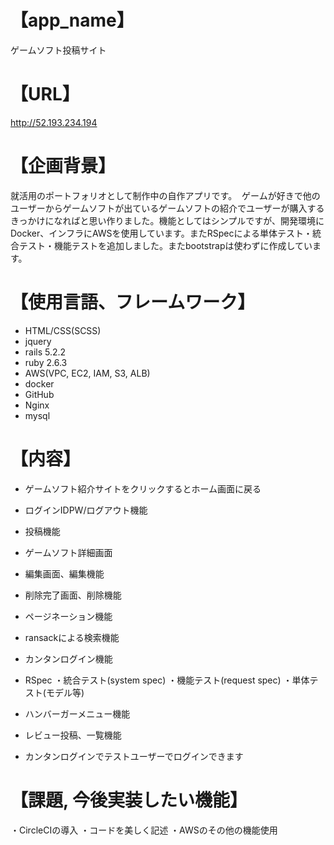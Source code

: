 # 【app_name】
ゲームソフト投稿サイト

# 【URL】
 http://52.193.234.194

# 【企画背景】
就活用のポートフォリオとして制作中の自作アプリです。
 ゲームが好きで他のユーザーからゲームソフトが出ているゲームソフトの紹介でユーザーが購入するきっかけになればと思い作りました。機能としてはシンプルですが、開発環境にDocker、インフラにAWSを使用しています。またRSpecによる単体テスト・統合テスト・機能テストを追加しました。またbootstrapは使わずに作成しています。

# 【使用言語、フレームワーク】
- HTML/CSS(SCSS) 
- jquery
- rails 5.2.2
- ruby 2.6.3
- AWS(VPC, EC2, IAM, S3, ALB)
- docker
- GitHub
- Nginx
- mysql

# 【内容】
- ゲームソフト紹介サイトをクリックするとホーム画面に戻る
- ログインIDPW/ログアウト機能
- 投稿機能
- ゲームソフト詳細画面
- 編集画面、編集機能
- 削除完了画面、削除機能
- ページネーション機能
- ransackによる検索機能 
- カンタンログイン機能
- RSpec
 ・統合テスト(system spec)
 ・機能テスト(request spec)
 ・単体テスト(モデル等)
- ハンバーガーメニュー機能
- レビュー投稿、一覧機能

- カンタンログインでテストユーザーでログインできます


# 【課題, 今後実装したい機能】
・CircleCIの導入
・コードを美しく記述
・AWSのその他の機能使用

